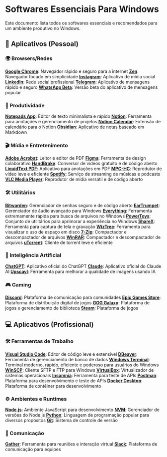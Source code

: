 # Softwares Essenciais Para Windows

Este documento lista todos os softwares essenciais e recomendados para um ambiente produtivo no Windows.

## 👤 Aplicativos (Pessoal)

### 🌍 Browsers/Redes

[**Google Chrome**](https://www.google.com/chrome/): Navegador rápido e seguro para a internet
[**Zen**](https://zen-browser.app/): Navegador focado em simplicidade
[**Instagram**](https://www.instagram.com/): Aplicativo de mídia social
[**LinkedIn**](https://www.linkedin.com/): Rede social profissional
[**Telegram**](https://telegram.org/): Aplicativo de mensagens rápido e seguro
[**WhatsApp Beta**](https://www.whatsapp.com/): Versão beta do aplicativo de mensagens popular

### 📅 Produtividade

[**Notepads App**](https://www.microsoft.com/store/productId/9NHL4NSC67WM?ocid=pdpshare): Editor de texto minimalista e rápido
[**Notion**](https://www.notion.so/): Ferramenta para anotações e gerenciamento de projetos
[**Notion Calendar**](https://www.notion.so/): Extensão de calendário para o Notion
[**Obsidian**](https://obsidian.md/): Aplicativo de notas baseado em Markdown

### 🎬 Mídia e Entretenimento

[**Adobe Acrobat**](https://www.adobe.com/acrobat/): Leitor e editor de PDF
[**Figma**](https://www.figma.com/): Ferramenta de design colaborativo
[**HandBrake**](https://handbrake.fr/): Conversor de vídeos gratuito e de código aberto
[**LiquidText PDF**](https://www.liquidtext.net/): Aplicativo para anotações em PDF
[**MPC-HC**](https://mpc-hc.org/): Reprodutor de vídeo leve e eficiente
[**Spotify**](https://www.spotify.com/): Serviço de streaming de músicas e podcasts
[**VLC Media Player**](https://www.videolan.org/vlc/): Reprodutor de mídia versátil e de código aberto

### 🛠️ Utilitários

[**Bitwarden**](https://bitwarden.com/): Gerenciador de senhas seguro e de código aberto
[**EarTrumpet**](https://github.com/File-New-Project/EarTrumpet): Gerenciador de áudio avançado para Windows
[**Everything**](https://www.voidtools.com/): Ferramenta extremamente rápida para busca de arquivos no Windows
[**PowerToys**](https://github.com/microsoft/PowerToys): Conjunto de utilitários para aprimorar a experiência no Windows
[**ShareX**](https://getsharex.com/): Ferramenta para captura de tela e gravação
[**WizTree**](https://wiztreefree.com/): Ferramenta para visualizar o uso de espaço em disco
[**7-Zip**](https://www.7-zip.org/): Compactador e descompactador de arquivos
[**WinRAR**](https://www.win-rar.com/): Compactador e descompactador de arquivos
[**uTorrent**](https://www.utorrent.com/): Cliente de torrent leve e eficiente

### 🧠 Inteligência Artificial

[**ChatGPT**](https://apps.microsoft.com/detail/9nt1r1c2hh7j?hl=pt-br&gl=BR): Aplicativo oficial do ChatGPT
[**Claude**](https://claude.ai/download): Aplicativo oficial do Claude AI
[**Upscayl**](https://github.com/upscayl/upscayl): Ferramenta para melhorar a qualidade de imagens usando IA

### 🎮 Gaming

[**Discord**](https://discord.com/): Plataforma de comunicação para comunidades
[**Epic Games Store**](https://www.epicgames.com/store/en-US/): Plataforma de distribuição digital de jogos
[**GOG Galaxy**](https://www.gog.com/galaxy): Plataforma de jogos e gerenciamento de biblioteca
[**Steam**](https://store.steampowered.com/): Plataforma de jogos

## 💻 Aplicativos (Profissional)

### 🛠️ Ferramentas de Trabalho

[**Visual Studio Code**](https://code.visualstudio.com/): Editor de código leve e extensível
[**DBeaver**](https://dbeaver.io/): Ferramenta de gerenciamento de banco de dados
[**Windows Terminal**](https://apps.microsoft.com/detail/9n0dx20hk701?hl=pt-br&gl=BR): Terminal moderno, rápido, eficiente e poderoso para usuários do Windows
[**WinSCP**](https://winscp.net/): Cliente SFTP e FTP para Windows
[**VirtualBox**](https://www.virtualbox.org/): Virtualizador de sistemas operacionais
[**Insomnia**](https://insomnia.rest/): Ferramenta para teste de APIs
[**Postman**](https://www.postman.com/): Plataforma para desenvolvimento e teste de APIs
[**Docker Desktop**](https://www.docker.com/products/docker-desktop/): Plataforma de contêiner para desenvolvimento

### ⚙️ Ambientes e Runtimes

[**Node.js**](https://nodejs.org/): Ambiente JavaScript para desenvolvimento
[**NVM**](https://github.com/coreybutler/nvm-windows): Gerenciador de versões do Node.js
[**Python**](https://www.python.org/): Linguagem de programação popular para diversos propósitos
[**Git**](https://git-scm.com/): Sistema de controle de versão

### 💬 Comunicação

[**Gather**](https://www.gather.town/): Ferramenta para reuniões e interação virtual
[**Slack**](https://slack.com/): Plataforma de comunicação para equipes
